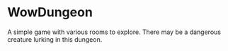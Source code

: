 # WowDungeon
A simple game with various rooms to explore.   There may be a dangerous creature lurking in this dungeon.
